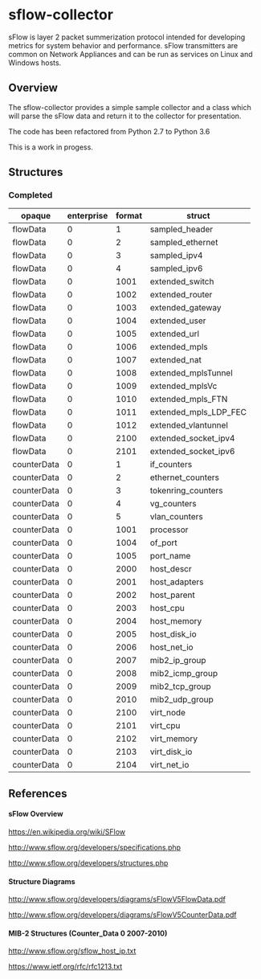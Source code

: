 # sflow-collector

sFlow is layer 2 packet summerization protocol intended for developing metrics for system behavior and performance. sFlow transmitters are common on Network Appliances and can be run as services on Linux and Windows hosts.

## Overview

The sflow-collector provides a simple sample collector and a class which will parse the sFlow data and return it to the collector for presentation. 

The code has been refactored from Python 2.7 to Python 3.6

This is a work in progess.

## Structures

### Completed

opaque | enterprise | format | struct
--- | --- | --- | ---
flowData | 0 | 1 | sampled_header
flowData | 0 | 2 | sampled_ethernet
flowData | 0 | 3 | sampled_ipv4
flowData | 0 | 4 | sampled_ipv6
flowData | 0 | 1001 | extended_switch
flowData | 0 | 1002 | extended_router
flowData | 0 | 1003 | extended_gateway
flowData | 0 | 1004 | extended_user
flowData | 0 | 1005 | extended_url
flowData | 0 | 1006 | extended_mpls
flowData | 0 | 1007 | extended_nat
flowData | 0 | 1008 | extended_mplsTunnel
flowData | 0 | 1009 | extended_mplsVc
flowData | 0 | 1010 | extended_mpls_FTN
flowData | 0 | 1011 | extended_mpls_LDP_FEC
flowData | 0 | 1012 | extended_vlantunnel
flowData | 0 | 2100 | extended_socket_ipv4
flowData | 0 | 2101 | extended_socket_ipv6
counterData | 0 | 1 | if_counters
counterData | 0 | 2 | ethernet_counters
counterData | 0 | 3 | tokenring_counters
counterData | 0 | 4 | vg_counters
counterData | 0 | 5 | vlan_counters
counterData | 0 | 1001 | processor
counterData | 0 | 1004 | of_port
counterData | 0 | 1005 | port_name
counterData | 0 | 2000 | host_descr
counterData | 0 | 2001 | host_adapters
counterData | 0 | 2002 | host_parent
counterData | 0 | 2003 | host_cpu
counterData | 0 | 2004 | host_memory
counterData | 0 | 2005 | host_disk_io
counterData | 0 | 2006 | host_net_io
counterData | 0 | 2007 | mib2_ip_group
counterData | 0 | 2008 | mib2_icmp_group
counterData | 0 | 2009 | mib2_tcp_group
counterData | 0 | 2010 | mib2_udp_group
counterData | 0 | 2100 | virt_node
counterData | 0 | 2101 | virt_cpu
counterData | 0 | 2102 | virt_memory
counterData | 0 | 2103 | virt_disk_io
counterData | 0 | 2104 | virt_net_io

## References

#### sFlow Overview

https://en.wikipedia.org/wiki/SFlow

http://www.sflow.org/developers/specifications.php

http://www.sflow.org/developers/structures.php

#### Structure Diagrams

http://www.sflow.org/developers/diagrams/sFlowV5FlowData.pdf

http://www.sflow.org/developers/diagrams/sFlowV5CounterData.pdf

#### MIB-2 Structures (Counter_Data 0 2007-2010)

http://www.sflow.org/sflow_host_ip.txt

https://www.ietf.org/rfc/rfc1213.txt


